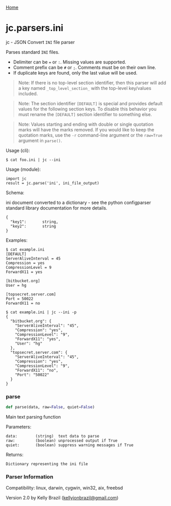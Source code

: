 [Home](https://kellyjonbrazil.github.io/jc/)
<a id="jc.parsers.ini"></a>

# jc.parsers.ini

jc - JSON Convert `INI` file parser

Parses standard `INI` files.

- Delimiter can be `=` or `:`. Missing values are supported.
- Comment prefix can be `#` or `;`. Comments must be on their own line.
- If duplicate keys are found, only the last value will be used.

> Note: If there is no top-level section identifier, then this parser will
> add a key named `_top_level_section_` with the top-level key/values
> included.

> Note: The section identifier `[DEFAULT]` is special and provides default
> values for the following section keys. To disable this behavior you must
> rename the `[DEFAULT]` section identifier to something else.

> Note: Values starting and ending with double or single quotation marks
> will have the marks removed. If you would like to keep the quotation
> marks, use the `-r` command-line argument or the `raw=True` argument in
> `parse()`.

Usage (cli):

    $ cat foo.ini | jc --ini

Usage (module):

    import jc
    result = jc.parse('ini', ini_file_output)

Schema:

ini document converted to a dictionary - see the python configparser
standard library documentation for more details.

    {
      "key1":       string,
      "key2":       string
    }

Examples:

    $ cat example.ini
    [DEFAULT]
    ServerAliveInterval = 45
    Compression = yes
    CompressionLevel = 9
    ForwardX11 = yes

    [bitbucket.org]
    User = hg

    [topsecret.server.com]
    Port = 50022
    ForwardX11 = no

    $ cat example.ini | jc --ini -p
    {
      "bitbucket.org": {
        "ServerAliveInterval": "45",
        "Compression": "yes",
        "CompressionLevel": "9",
        "ForwardX11": "yes",
        "User": "hg"
      },
      "topsecret.server.com": {
        "ServerAliveInterval": "45",
        "Compression": "yes",
        "CompressionLevel": "9",
        "ForwardX11": "no",
        "Port": "50022"
      }
    }

<a id="jc.parsers.ini.parse"></a>

### parse

```python
def parse(data, raw=False, quiet=False)
```

Main text parsing function

Parameters:

    data:        (string)  text data to parse
    raw:         (boolean) unprocessed output if True
    quiet:       (boolean) suppress warning messages if True

Returns:

    Dictionary representing the ini file

### Parser Information
Compatibility:  linux, darwin, cygwin, win32, aix, freebsd

Version 2.0 by Kelly Brazil (kellyjonbrazil@gmail.com)
